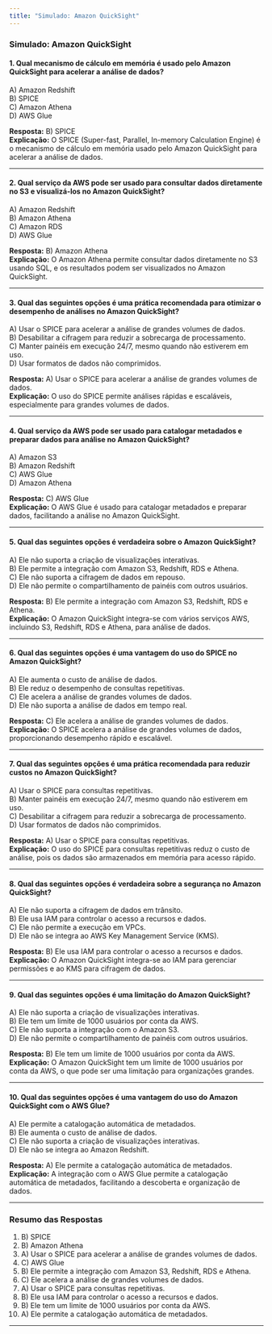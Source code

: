 ```yaml
---
title: "Simulado: Amazon QuickSight"
---
```


### **Simulado: Amazon QuickSight**

#### **1. Qual mecanismo de cálculo em memória é usado pelo Amazon QuickSight para acelerar a análise de dados?**
A) Amazon Redshift  
B) SPICE  
C) Amazon Athena  
D) AWS Glue  

**Resposta:** B) SPICE  
**Explicação:** O SPICE (Super-fast, Parallel, In-memory Calculation Engine) é o mecanismo de cálculo em memória usado pelo Amazon QuickSight para acelerar a análise de dados.

---

#### **2. Qual serviço da AWS pode ser usado para consultar dados diretamente no S3 e visualizá-los no Amazon QuickSight?**
A) Amazon Redshift  
B) Amazon Athena  
C) Amazon RDS  
D) AWS Glue  

**Resposta:** B) Amazon Athena  
**Explicação:** O Amazon Athena permite consultar dados diretamente no S3 usando SQL, e os resultados podem ser visualizados no Amazon QuickSight.

---

#### **3. Qual das seguintes opções é uma prática recomendada para otimizar o desempenho de análises no Amazon QuickSight?**
A) Usar o SPICE para acelerar a análise de grandes volumes de dados.  
B) Desabilitar a cifragem para reduzir a sobrecarga de processamento.  
C) Manter painéis em execução 24/7, mesmo quando não estiverem em uso.  
D) Usar formatos de dados não comprimidos.  

**Resposta:** A) Usar o SPICE para acelerar a análise de grandes volumes de dados.  
**Explicação:** O uso do SPICE permite análises rápidas e escaláveis, especialmente para grandes volumes de dados.

---

#### **4. Qual serviço da AWS pode ser usado para catalogar metadados e preparar dados para análise no Amazon QuickSight?**
A) Amazon S3  
B) Amazon Redshift  
C) AWS Glue  
D) Amazon Athena  

**Resposta:** C) AWS Glue  
**Explicação:** O AWS Glue é usado para catalogar metadados e preparar dados, facilitando a análise no Amazon QuickSight.

---

#### **5. Qual das seguintes opções é verdadeira sobre o Amazon QuickSight?**
A) Ele não suporta a criação de visualizações interativas.  
B) Ele permite a integração com Amazon S3, Redshift, RDS e Athena.  
C) Ele não suporta a cifragem de dados em repouso.  
D) Ele não permite o compartilhamento de painéis com outros usuários.  

**Resposta:** B) Ele permite a integração com Amazon S3, Redshift, RDS e Athena.  
**Explicação:** O Amazon QuickSight integra-se com vários serviços AWS, incluindo S3, Redshift, RDS e Athena, para análise de dados.

---

#### **6. Qual das seguintes opções é uma vantagem do uso do SPICE no Amazon QuickSight?**
A) Ele aumenta o custo de análise de dados.  
B) Ele reduz o desempenho de consultas repetitivas.  
C) Ele acelera a análise de grandes volumes de dados.  
D) Ele não suporta a análise de dados em tempo real.  

**Resposta:** C) Ele acelera a análise de grandes volumes de dados.  
**Explicação:** O SPICE acelera a análise de grandes volumes de dados, proporcionando desempenho rápido e escalável.

---

#### **7. Qual das seguintes opções é uma prática recomendada para reduzir custos no Amazon QuickSight?**
A) Usar o SPICE para consultas repetitivas.  
B) Manter painéis em execução 24/7, mesmo quando não estiverem em uso.  
C) Desabilitar a cifragem para reduzir a sobrecarga de processamento.  
D) Usar formatos de dados não comprimidos.  

**Resposta:** A) Usar o SPICE para consultas repetitivas.  
**Explicação:** O uso do SPICE para consultas repetitivas reduz o custo de análise, pois os dados são armazenados em memória para acesso rápido.

---

#### **8. Qual das seguintes opções é verdadeira sobre a segurança no Amazon QuickSight?**
A) Ele não suporta a cifragem de dados em trânsito.  
B) Ele usa IAM para controlar o acesso a recursos e dados.  
C) Ele não permite a execução em VPCs.  
D) Ele não se integra ao AWS Key Management Service (KMS).  

**Resposta:** B) Ele usa IAM para controlar o acesso a recursos e dados.  
**Explicação:** O Amazon QuickSight integra-se ao IAM para gerenciar permissões e ao KMS para cifragem de dados.

---

#### **9. Qual das seguintes opções é uma limitação do Amazon QuickSight?**
A) Ele não suporta a criação de visualizações interativas.  
B) Ele tem um limite de 1000 usuários por conta da AWS.  
C) Ele não suporta a integração com o Amazon S3.  
D) Ele não permite o compartilhamento de painéis com outros usuários.  

**Resposta:** B) Ele tem um limite de 1000 usuários por conta da AWS.  
**Explicação:** O Amazon QuickSight tem um limite de 1000 usuários por conta da AWS, o que pode ser uma limitação para organizações grandes.

---

#### **10. Qual das seguintes opções é uma vantagem do uso do Amazon QuickSight com o AWS Glue?**
A) Ele permite a catalogação automática de metadados.  
B) Ele aumenta o custo de análise de dados.  
C) Ele não suporta a criação de visualizações interativas.  
D) Ele não se integra ao Amazon Redshift.  

**Resposta:** A) Ele permite a catalogação automática de metadados.  
**Explicação:** A integração com o AWS Glue permite a catalogação automática de metadados, facilitando a descoberta e organização de dados.

---

### **Resumo das Respostas**
1. B) SPICE  
2. B) Amazon Athena  
3. A) Usar o SPICE para acelerar a análise de grandes volumes de dados.  
4. C) AWS Glue  
5. B) Ele permite a integração com Amazon S3, Redshift, RDS e Athena.  
6. C) Ele acelera a análise de grandes volumes de dados.  
7. A) Usar o SPICE para consultas repetitivas.  
8. B) Ele usa IAM para controlar o acesso a recursos e dados.  
9. B) Ele tem um limite de 1000 usuários por conta da AWS.  
10. A) Ele permite a catalogação automática de metadados.  

---
